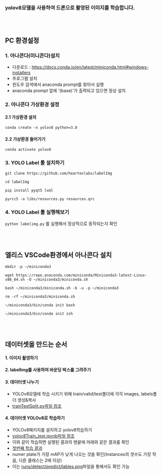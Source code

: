 ### yolov8모델을 사용하여 드론으로 촬영된 이미지를 학습합니다.

<br>
<br>

## PC 환경설정
### 1. 아나콘다(미니콘다)설치
* 다운로드 : https://docs.conda.io/en/latest/miniconda.html#windows-installers
* 프로그램 설치
* 윈도우 검색에서 anaconda prompt를 찾아서 실행
* anaconda prompt 앞에 '(base)'가 출력되고 있으면 정상 설치

### 2. 아나콘다 가상환경 설정
#### 2.1 가상환경 설치
``` conda create -n yolov8 python=3.8 ```

#### 2.2 가상환경 들어가기
``` conda activate yolov8 ```

### 3. YOLO Label 툴 설치하기
``` git clone https://github.com/heartexlabs/labelImg ```

``` cd labelImg ```

``` pip install pyqt5 lxml ```

``` pyrcc5 -o libs/resources.py resources.qrc ```

### 4. YOLO Label 툴 실행해보기
``` python labelimg.py ``` 
를 실행해서 정상적으로 동작되는지 확인

<br>
<br>

## 엘리스 VSCode환경에서 아나콘다 설치

``` mkdir -p ~/miniconda3 ```

``` wget https://repo.anaconda.com/miniconda/Miniconda3-latest-Linux-x86_64.sh -O ~/miniconda3/miniconda.sh ```

``` bash ~/miniconda3/miniconda.sh -b -u -p ~/miniconda3 ```

``` rm -rf ~/miniconda3/miniconda.sh ```

``` ~/miniconda3/bin/conda init bash ```

``` ~/miniconda3/bin/conda init zsh ```

<br>
<br>

## 데이터셋을 만드는 순서
#### 1. 이미지 촬영하기
#### 2. labelImg를 사용하여 바운딩 박스를 그려주기
#### 3. 데이터셋 나누기
* YOLOv8모델에 학습 시키기 위해 train/valid/test폴더에 각각 images, labels폴더 생성&복사
* [trainTestSplit.py파일 참조](https://github.com/venture21/yolov8_drone/blob/main/trainTestSplit.py)

#### 4. 데이터셋 YOLOv8로 학습하기
* YOLOv8패키지를 설치하고 yolov8학습하기
* [yolov8Train_test.ipynb파일 참조](https://github.com/venture21/yolov8_drone/blob/main/yolov8Train_test.ipynb)
* 이와 같이 학습하면 실행된 결과의 맨끝에 아래와 같은 결과를 확인
* [첫번째 학습 결과](https://github.com/venture21/yolov8_drone/blob/main/train1_result.png)
* numer plate가 가장 mAP가 낮게 나오는 것을 확인(Instances의 갯수도 가장 작음, 다른 클래스는 2배 이상)
* 이는 [runs/detect/predict/lables.png](https://github.com/venture21/yolov8_drone/blob/main/labels1.png)파일을 통해서도 확인 가능


